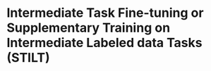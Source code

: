 # Intermediate Task Fine-tuning or Supplementary Training on Intermediate Labeled data Tasks (STILT)
